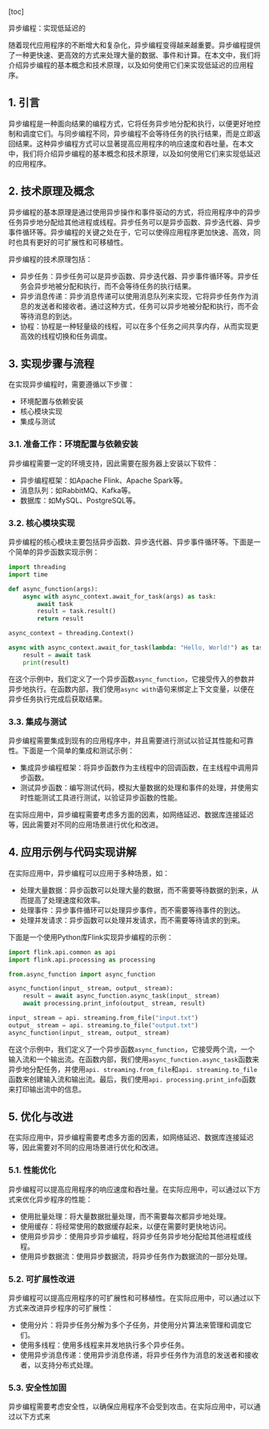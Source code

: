 
[toc]                    
                
                
异步编程：实现低延迟的

随着现代应用程序的不断增大和复杂化，异步编程变得越来越重要。异步编程提供了一种更快速、更高效的方式来处理大量的数据、事件和计算。在本文中，我们将介绍异步编程的基本概念和技术原理，以及如何使用它们来实现低延迟的应用程序。

## 1. 引言

异步编程是一种面向结果的编程方式，它将任务异步地分配和执行，以便更好地控制和调度它们。与同步编程不同，异步编程不会等待任务的执行结果，而是立即返回结果。这种异步编程方式可以显著提高应用程序的响应速度和吞吐量。在本文中，我们将介绍异步编程的基本概念和技术原理，以及如何使用它们来实现低延迟的应用程序。

## 2. 技术原理及概念

异步编程的基本原理是通过使用异步操作和事件驱动的方式，将应用程序中的异步任务异步地分配给其他进程或线程。异步任务可以是异步函数、异步迭代器、异步事件循环等。异步编程的关键之处在于，它可以使得应用程序更加快速、高效，同时也具有更好的可扩展性和可移植性。

异步编程的技术原理包括：

- 异步任务：异步任务可以是异步函数、异步迭代器、异步事件循环等。异步任务会异步地被分配和执行，而不会等待任务的执行结果。
- 异步消息传递：异步消息传递可以使用消息队列来实现，它将异步任务作为消息的发送者和接收者。通过这种方式，任务可以异步地被分配和执行，而不会等待消息的到达。
- 协程：协程是一种轻量级的线程，可以在多个任务之间共享内存，从而实现更高效的线程切换和任务调度。

## 3. 实现步骤与流程

在实现异步编程时，需要遵循以下步骤：

- 环境配置与依赖安装
- 核心模块实现
- 集成与测试

### 3.1. 准备工作：环境配置与依赖安装

异步编程需要一定的环境支持，因此需要在服务器上安装以下软件：

- 异步编程框架：如Apache Flink、Apache Spark等。
- 消息队列：如RabbitMQ、Kafka等。
- 数据库：如MySQL、PostgreSQL等。

### 3.2. 核心模块实现

异步编程的核心模块主要包括异步函数、异步迭代器、异步事件循环等。下面是一个简单的异步函数实现示例：
```python
import threading
import time

def async_function(args):
    async with async_context.await_for_task(args) as task:
        await task
        result = task.result()
        return result

async_context = threading.Context()

async with async_context.await_for_task(lambda: "Hello, World!") as task:
    result = await task
    print(result)
```
在这个示例中，我们定义了一个异步函数`async_function`，它接受传入的参数并异步地执行。在函数内部，我们使用`async with`语句来绑定上下文变量，以便在异步任务执行完成后获取结果。

### 3.3. 集成与测试

异步编程需要集成到现有的应用程序中，并且需要进行测试以验证其性能和可靠性。下面是一个简单的集成和测试示例：

- 集成异步编程框架：将异步函数作为主线程中的回调函数，在主线程中调用异步函数。
- 测试异步函数：编写测试代码，模拟大量数据的处理和事件的处理，并使用实时性能测试工具进行测试，以验证异步函数的性能。

在实际应用中，异步编程需要考虑多方面的因素，如网络延迟、数据库连接延迟等，因此需要对不同的应用场景进行优化和改进。

## 4. 应用示例与代码实现讲解

在实际应用中，异步编程可以应用于多种场景，如：

- 处理大量数据：异步函数可以处理大量的数据，而不需要等待数据的到来，从而提高了处理速度和效率。
- 处理事件：异步事件循环可以处理异步事件，而不需要等待事件的到达。
- 处理并发请求：异步函数可以处理并发请求，而不需要等待请求的到来。

下面是一个使用Python库Flink实现异步编程的示例：

```python
import flink.api.common as api
import flink.api.processing as processing

from.async_function import async_function

async_function(input_ stream, output_ stream):
    result = await async_function.async_task(input_ stream)
    await processing.print_info(output_ stream, result)

input_ stream = api. streaming.from_file("input.txt")
output_ stream = api. streaming.to_file("output.txt")
async_function(input_ stream, output_ stream)
```

在这个示例中，我们定义了一个异步函数`async_function`，它接受两个流，一个输入流和一个输出流。在函数内部，我们使用`async_function.async_task`函数来异步地分配任务，并使用`api. streaming.from_file`和`api. streaming.to_file`函数来创建输入流和输出流。最后，我们使用`api. processing.print_info`函数来打印输出流中的信息。

## 5. 优化与改进

在实际应用中，异步编程需要考虑多方面的因素，如网络延迟、数据库连接延迟等，因此需要对不同的应用场景进行优化和改进。

### 5.1. 性能优化

异步编程可以提高应用程序的响应速度和吞吐量。在实际应用中，可以通过以下方式来优化异步程序的性能：

- 使用批量处理：将大量数据批量处理，而不需要每次都异步地处理。
- 使用缓存：将经常使用的数据缓存起来，以便在需要时更快地访问。
- 使用异步异步：使用异步异步编程，将异步任务异步地分配给其他进程或线程。
- 使用异步数据流：使用异步数据流，将异步任务作为数据流的一部分处理。

### 5.2. 可扩展性改进

异步编程可以提高应用程序的可扩展性和可移植性。在实际应用中，可以通过以下方式来改进异步程序的可扩展性：

- 使用分片：将异步任务分解为多个子任务，并使用分片算法来管理和调度它们。
- 使用多线程：使用多线程来并发地执行多个异步任务。
- 使用异步消息传递：使用异步消息传递，将异步任务作为消息的发送者和接收者，以支持分布式处理。

### 5.3. 安全性加固

异步编程需要考虑安全性，以确保应用程序不会受到攻击。在实际应用中，可以通过以下方式来

